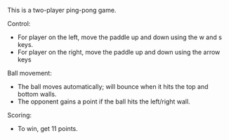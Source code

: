 This is a two-player ping-pong game. 

Control:
- For player on the left, move the paddle up and down using the w and s keys.
- For player on the right, move the paddle up and down using the arrow keys

Ball movement:
- The ball moves automatically; will bounce when it hits the top and bottom walls.
- The opponent gains a point if the ball hits the left/right wall. 

Scoring:
- To win, get 11 points. 